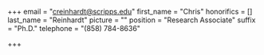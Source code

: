 +++
email = "creinhardt@scripps.edu"
first_name = "Chris"
honorifics = []
last_name = "Reinhardt"
picture = ""
position = "Research Associate"
suffix = "Ph.D."
telephone = "(858) 784-8636"

+++
